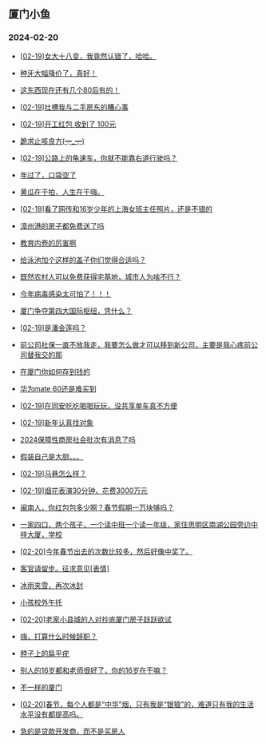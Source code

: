 ## 厦门小鱼 
### 2024-02-20

+ [[02-19]女大十八变，我竟然认错了，哈哈。](http://bbs.xmfish.com/read-htm-tid-18147784.html)

+ [种牙大幅降价了，真好！](http://bbs.xmfish.com/read-htm-tid-18147863.html)

+ [这东西现在还有几个80后有的！](http://bbs.xmfish.com/read-htm-tid-18147901.html)

+ [[02-19]吐槽我与二手房东的糟心事](http://bbs.xmfish.com/read-htm-tid-18147781.html)

+ [[02-19]开工红包 收到了 100元](http://bbs.xmfish.com/read-htm-tid-18147904.html)

+ [跪求止咳良方(┯_┯)](http://bbs.xmfish.com/read-htm-tid-18147895.html)

+ [[02-19]公路上的龟速车，你就不能靠右道行驶吗？](http://bbs.xmfish.com/read-htm-tid-18147795.html)

+ [年过了，口袋空了](http://bbs.xmfish.com/read-htm-tid-18147804.html)

+ [黄瓜在于拍，人生在于嗨。](http://bbs.xmfish.com/read-htm-tid-18147856.html)

+ [[02-19]看了网传和16岁少年的上海女班主任照片，还是不错的](http://bbs.xmfish.com/read-htm-tid-18147965.html)

+ [漳州港的房子都免费送了吗](http://bbs.xmfish.com/read-htm-tid-18148043.html)

+ [教育内卷的厉害啊](http://bbs.xmfish.com/read-htm-tid-18148010.html)

+ [给泳池加个这样的盖子你们觉得合适吗？](http://bbs.xmfish.com/read-htm-tid-18147882.html)

+ [既然农村人可以免费获得宅基地，城市人为啥不行？](http://bbs.xmfish.com/read-htm-tid-18148058.html)

+ [今年病毒感染太可怕了！！！](http://bbs.xmfish.com/read-htm-tid-18148127.html)

+ [厦门争夺第四大国际枢纽，凭什么？](http://bbs.xmfish.com/read-htm-tid-18148131.html)

+ [[02-19]是潘金莲吗？](http://bbs.xmfish.com/read-htm-tid-18148003.html)

+ [前公司社保一直不放我走，我要怎么做才可以移到新公司，主要是我心疼前公司替我交的那](http://bbs.xmfish.com/read-htm-tid-18147969.html)

+ [在厦门你如何存到钱的](http://bbs.xmfish.com/read-htm-tid-18148088.html)

+ [华为mate 60还是难买到](http://bbs.xmfish.com/read-htm-tid-18148176.html)

+ [[02-19]在同安吃吃喝喝玩玩，没共享单车真不方便](http://bbs.xmfish.com/read-htm-tid-18147968.html)

+ [[02-19]新年认真找对象](http://bbs.xmfish.com/read-htm-tid-18148002.html)

+ [2024保障性商房社会批次有消息了吗](http://bbs.xmfish.com/read-htm-tid-18148008.html)

+ [假装自己是大厨。。。](http://bbs.xmfish.com/read-htm-tid-18148076.html)

+ [[02-19]马巷怎么样？](http://bbs.xmfish.com/read-htm-tid-18148055.html)

+ [[02-19]烟花表演30分钟，花费3000万元](http://bbs.xmfish.com/read-htm-tid-18148081.html)

+ [闽南人，你红包包多少啊？春节假期一万块够吗？](http://bbs.xmfish.com/read-htm-tid-18148266.html)

+ [一家四口，两个孩子，一个读中班一个读一年级，家住思明区南湖公园旁边中祥大厦，学校](http://bbs.xmfish.com/read-htm-tid-18148492.html)

+ [[02-20]今年春节出去的次数比较多，然后好像中奖了。](http://bbs.xmfish.com/read-htm-tid-18148560.html)

+ [客官请留步。征求意见[表情]](http://bbs.xmfish.com/read-htm-tid-18148106.html)

+ [冰雨夹雪，再次冰封](http://bbs.xmfish.com/read-htm-tid-18148181.html)

+ [小孩校外午托](http://bbs.xmfish.com/read-htm-tid-18148253.html)

+ [[02-20]老家小县城的人对抄底厦门房子跃跃欲试](http://bbs.xmfish.com/read-htm-tid-18148438.html)

+ [嗨，打算什么时候辞职？](http://bbs.xmfish.com/read-htm-tid-18148433.html)

+ [脖子上的扁平疣](http://bbs.xmfish.com/read-htm-tid-18148357.html)

+ [别人的16岁都和老师很好了，你的16岁在干嘛？](http://bbs.xmfish.com/read-htm-tid-18148146.html)

+ [不一样的厦门](http://bbs.xmfish.com/read-htm-tid-18148382.html)

+ [[02-20]春节，每个人都是“中华”烟，只有我是“银狼”的，难道只有我的生活水平没有都提高吗。](http://bbs.xmfish.com/read-htm-tid-18148368.html)

+ [急的是贷款开发商，而不是买房人](http://bbs.xmfish.com/read-htm-tid-18148394.html)

